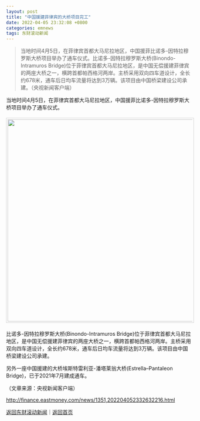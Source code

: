 ```yaml
---
layout: post
title: "中国援建菲律宾的大桥项目完工"
date: 2022-04-05 23:32:08 +0800
categories: emnews
tags: 东财滚动新闻
---
```

> 当地时间4月5日，在菲律宾首都大马尼拉地区，中国援菲比诺多-因特拉穆罗斯大桥项目举办了通车仪式。比诺多-因特拉穆罗斯大桥(Binondo-Intramuros Bridge)位于菲律宾首都大马尼拉地区，是中国无偿援建菲律宾的两座大桥之一，横跨首都帕西格河两岸。主桥采用双向四车道设计，全长约678米，通车后日均车流量将达到3万辆。该项目由中国桥梁建设公司承建。（央视新闻客户端）

<p>当地时间4月5日，在菲律宾首都大马尼拉地区，中国援菲比诺多-因特拉穆罗斯大桥项目举办了通车仪式。</p>
 <center><img src="https://dfscdn.dfcfw.com/download/D24946211518910101936_w4032h3024.jpg" width="550" style="border:#d1d1d1 1px solid;padding:3px;margin:5px 0;" /></center><p>比诺多-因特拉穆罗斯大桥(Binondo-Intramuros Bridge)位于菲律宾首都大马尼拉地区，是中国无偿援建菲律宾的两座大桥之一，横跨首都帕西格河两岸。主桥采用双向四车道设计，全长约678米，通车后日均车流量将达到3万辆。该项目由中国桥梁建设公司承建。</p>
 <p>另外一座中国援建的大桥埃斯特雷利亚-潘塔莱翁大桥(Estrella–Pantaleon Bridge)，已于2021年7月建成通车。 </p><p class="em_media">（文章来源：央视新闻客户端）</p>

<http://finance.eastmoney.com/news/1351,202204052332632216.html>

[返回东财滚动新闻](//finews.withounder.com/emnews/)｜[返回首页](//finews.withounder.com/)